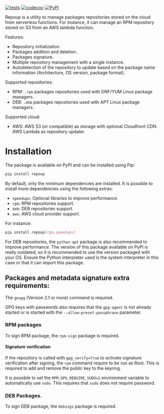 [![tests](https://github.com/JGoutin/repoup/actions/workflows/tests.yml/badge.svg)](https://github.com/JGoutin/repoup/actions/workflows/tests.yml)
[![codecov](https://codecov.io/gh/JGoutin/repoup/branch/main/graph/badge.svg?token=29y1Q2iVjo)](https://codecov.io/gh/JGoutin/repoup)
[![PyPI](https://img.shields.io/pypi/v/repoup.svg)](https://pypi.org/project/repoup)

Repoup is a utility to manage packages repositories stored on the cloud from serverless
functions. For instance, it can manage an RPM repository stored on S3 from an AWS lambda
function.

Features:

 * Repository initialization.
 * Packages addition and deletion.
 * Packages signature.
 * Multiple repository management with a single instance.
 * Autodetection of the repository to update based on the package name information 
   (Architecture, OS version, package format).

Supported repositories:

 * RPM: `.rpm` packages repositories used with DNF/YUM Linux package managers.
 * DEB: `.deb` packages repositories used with APT Linux package managers.

Supported cloud:

 * AWS: AWS S3 (or compatible) as storage with optional Cloudfront CDN. 
   AWS Lambda as repository updater.

# Installation

The package is available on PyPI and can be installed using Pip:

```bash
pip install repoup
```

By default, only the minimum dependencies are installed. It is possible to install
more dependencies using the following extras:

* `speedups`: Optional libraries to improve performance.
* `rpm`: RPM repositories support.
* `deb`: DEB repositories support.
* `aws`: AWS cloud provider support.

For instance:

```bash
pip install repoup[rpm,speedups]
```

For DEB repositories, the `python-apt` package is also recommended to improve 
performance. The version of this package available on PyPI is really outdated, so it is
recommended to use the version packaged with your OS. Ensure the Python interpreter used
is the system interpreter in this case or that it can import this package.

## Packages and metadata signature extra requirements:

The `gnupg` (Version 2.1 or more) command is required.

GPG keys with passwords also requires that the `gpg-agent` is not already started or is 
started with the `--allow-preset-passphrase` parameter.

### RPM packages

To sign RPM package, the `rpm-sign` package is required.

#### Signature verification

If the repository is called with `gpg_verify=True` to activate signature verification
after signing, the `rpm` command require to be run as Root. This is required to add 
and remove the public key to the keyring.

It is possible to set the `RPM_GPG_REQUIRE_SUDO=1` environment variable to 
automatically use `sudo`. This requires that `sudo` does not require password.

### DEB Packages.

To sign DEB package, the `debsigs` package is required.
